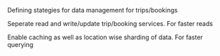 Defining stategies for data management for trips/bookings

Seperate read and write/update trip/booking services. For faster reads

Enable caching as well as location wise sharding of data. For faster querying
